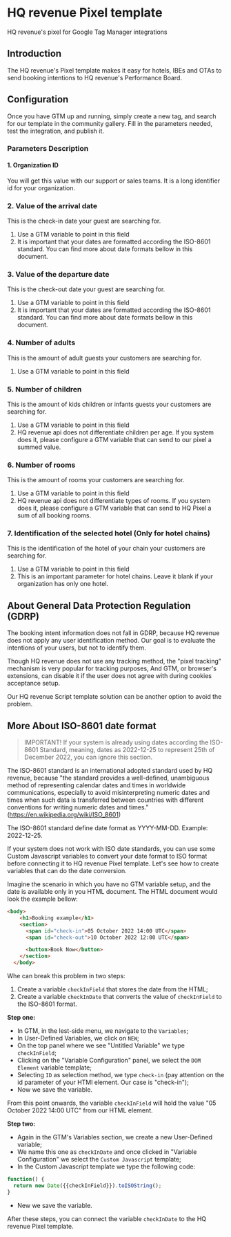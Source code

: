 # HQ revenue Pixel template
HQ revenue's pixel for Google Tag Manager integrations

## Introduction

The HQ revenue's Pixel template makes it easy for hotels, IBEs and OTAs to send booking intentions to HQ revenue's Performance Board.

## Configuration

Once you have GTM up and running, simply create a new tag, and search for our template in the community gallery.
Fill in the parameters needed, test the integration, and publish it.

### Parameters Description 

#### 1. Organization ID
You will get this value with our support or sales teams. It is a long identifier id for your organization.

### 2. Value of the arrival date
This is the check-in date your guest are searching for.

1. Use a GTM variable to point in this field
2. It is important that your dates are formatted according the ISO-8601 standard. You can find more about date formats bellow in this document.

### 3. Value of the departure date
This is the check-out date your guest are searching for.

1. Use a GTM variable to point in this field
2. It is important that your dates are formatted according the ISO-8601 standard. You can find more about date formats bellow in this document.

### 4. Number of adults
This is the amount of adult guests your customers are searching for.

1. Use a GTM variable to point in this field

### 5. Number of children
This is the amount of kids children or infants guests your customers are searching for.

1. Use a GTM variable to point in this field
2. HQ revenue api does not differentiate children per age. 
If you system does it, please configure a GTM variable that can send to our pixel a summed value.

### 6. Number of rooms
This is the amount of rooms your customers are searching for.

1. Use a GTM variable to point in this field
2. HQ revenue api does not differentiate types of rooms.
   If you system does it, please configure a GTM variable that can send to HQ Pixel a sum of all booking rooms.

### 7. Identification of the selected hotel (Only for hotel chains)
This is the identification of the hotel of your chain your customers are searching for.

1. Use a GTM variable to point in this field
2. This is an important parameter for hotel chains. Leave it blank if your organization has only one hotel.

## About General Data Protection Regulation (GDRP)

The booking intent information does not fall in GDRP, because HQ revenue does not apply any user identification method.
Our goal is to evaluate the intentions of your users, but not to identify them.

Though HQ revenue does not use any tracking method, the "pixel tracking" mechanism is very popular for tracking purposes,
And GTM, or browser's extensions, can disable it if the user does not agree with during cookies acceptance setup.

Our HQ revenue Script template solution can be another option to avoid the problem.

## More About ISO-8601 date format
> IMPORTANT!
> If your system is already using dates according the ISO-8601 Standard, meaning, dates as 2022-12-25 to represent 25th of December 2022,
> you can ignore this section.

The ISO-8601 standard is an international adopted standard used by HQ revenue, because "the standard provides a well-defined,
unambiguous method of representing calendar dates and times in worldwide communications, especially to avoid
misinterpreting numeric dates and times when such data is transferred between countries with different conventions for
writing numeric dates and times." (https://en.wikipedia.org/wiki/ISO_8601)

The ISO-8601 standard define date format as YYYY-MM-DD. Example: 2022-12-25.

If your system does not work with ISO date standards, you can use some Custom Javascript variables to convert your date
format to ISO format before connecting it to HQ revenue Pixel template. Let's see how to create variables that can do the 
date conversion.

Imagine the scenario in which you have no GTM variable setup, and the date is available only in you HTML document. The HTML
document would look the example bellow:
```html
<body>
    <h1>Booking example</h1>
    <section>
      <span id="check-in">05 October 2022 14:00 UTC</span>
      <span id="check-out">10 October 2022 12:00 UTC</span>

      <button>Book Now</button>
    </section>
  </body>
```

Whe can break this problem in two steps:
1. Create a variable `checkInField` that stores the date from the HTML;
2. Create a variable `checkInDate` that converts the value of `checkInField` to the ISO-8601 format.

**Step one:**
* In GTM, in the lest-side menu, we navigate to the `Variables`;
* In User-Defined Variables, we click on `NEW`;
* On the top panel where we see "Untitled Variable" we type `checkInField`;
* Clicking on the "Variable Configuration" panel, we select the `DOM Element` variable template;
* Selecting `ID` as selection method, we type `check-in` (pay attention on the id parameter of your HTMl element. Our case is "check-in");
* Now we save the variable.

From this point onwards, the variable `checkInField` will hold the value "05 October 2022 14:00 UTC" from our HTML element.

**Step two:**
* Again in the GTM's Variables section, we create a new User-Defined variable;
* We name this one as `checkInDate` and once clicked in "Variable Configuration" we select the `Custom Javascript` template;
* In the Custom Javascript template we type the following code:
```javascript
function() {
  return new Date({{checkInField}}).toISOString();
}
```
* New we save the variable.

After these steps, you can connect the variable `checkInDate` to the HQ revenue Pixel template.

